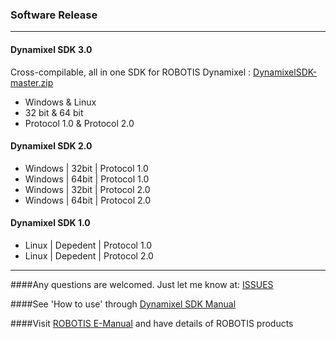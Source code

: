 ### Software Release
--------------------------------------------------------------------------
#### Dynamixel SDK 3.0
Cross-compilable, all in one SDK for ROBOTIS Dynamixel
: [DynamixelSDK-master.zip](https://github.com/ROBOTIS-GIT/DynamixelSDK/archive/master.zip)

* Windows & Linux
* 32 bit & 64 bit
* Protocol 1.0 & Protocol 2.0


#### Dynamixel SDK 2.0
* Windows | 32bit | Protocol 1.0 
* Windows | 64bit | Protocol 1.0
* Windows | 32bit | Protocol 2.0
* Windows | 64bit | Protocol 2.0


#### Dynamixel SDK 1.0
* Linux | Depedent | Protocol 1.0
* Linux | Depedent | Protocol 2.0

---------------------------------------------------------------------------
####Any questions are welcomed. Just let me know at: [ISSUES](https://github.com/ROBOTIS-GIT/DynamixelSDK/issues)

####See 'How to use' through [Dynamixel SDK Manual](https://github.com/ROBOTIS-GIT/ROBOTIS-Documents/wiki/ROBOTIS-Dynamixel-SDK-Documents)

####Visit [ROBOTIS E-Manual](http://support.robotis.com/) and have details of ROBOTIS products
